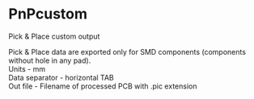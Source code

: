 # PnPcustom
Pick & Place custom output

Pick & Place data are exported only for SMD components (components without hole in any pad).\
Units - mm\
Data separator - horizontal TAB\
Out file - Filename of processed PCB with .pic extension
